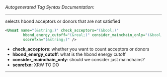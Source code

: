 <!-- THIS IS AN AUTOGENERATED FILE: Don't edit it directly, instead change the schema definition in the code itself. -->

_Autogenerated Tag Syntax Documentation:_

---
selects hbond acceptors or donors that are not satisfied

```xml
<Unsat name="(&string;)" check_acceptors="(&bool;)"
        hbond_energy_cutoff="(&real;)" consider_mainchain_only="(&bool;)"
        scorefxn="(&string;)" />
```

-   **check_acceptors**: whether you want to count acceptors or donors
-   **hbond_energy_cutoff**: what is the hbond energy cutoff
-   **consider_mainchain_only**: should we consider just mainchains?
-   **scorefxn**: XRW TO DO

---
